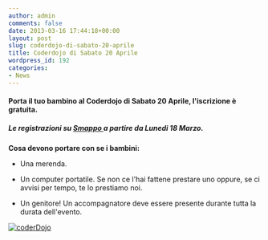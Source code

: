 ```yaml
---
author: admin
comments: false
date: 2013-03-16 17:44:18+00:00
layout: post
slug: coderdojo-di-sabato-20-aprile
title: Coderdojo di Sabato 20 Aprile
wordpress_id: 192
categories:
- News
---
```


#### Porta il tuo bambino al Coderdojo di Sabato 20 Aprile, l'iscrizione è gratuita.




##### Le registrazioni su [Smappo ](http://www.smappo.it/event/514056e287b92_coderdojo-milano.html )a partire da Lunedi 18 Marzo.


**Cosa devono portare con se i bambini:**



	
  * Una merenda.

	
  * Un computer portatile. Se non ce l'hai fattene prestare uno oppure, se ci avvisi per tempo, te lo prestiamo noi.

	
  * Un genitore! Un accompagnatore deve essere presente durante tutta la durata dell'evento.


[![coderDojo](http://coderdojomilano.it/wp-content/uploads/2013/03/03.jpg)](http://coderdojomilano.it/wp-content/uploads/2013/03/03.jpg)
